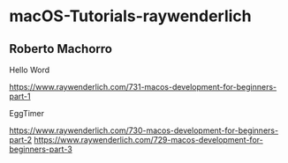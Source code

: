 # macOS-Tutorials-raywenderlich
## Roberto Machorro

Hello Word

https://www.raywenderlich.com/731-macos-development-for-beginners-part-1

EggTimer

https://www.raywenderlich.com/730-macos-development-for-beginners-part-2
https://www.raywenderlich.com/729-macos-development-for-beginners-part-3
